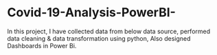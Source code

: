 # Covid-19-Analysis-PowerBI-
In this project, I have collected data from below data source, performed data cleaning &amp; data transformation using python, Also designed Dashboards in Power Bi.
